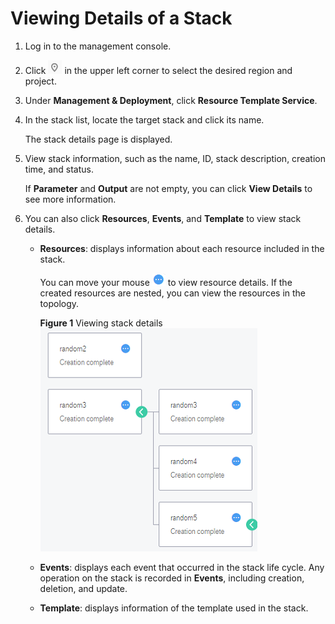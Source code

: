 # Viewing Details of a Stack<a name="EN-US_TOPIC_0076468629"></a>

1.  Log in to the management console.
2.  Click  ![](figures/q00355783-云计算开发部-公有云_iaas-image-541f928f-f9be-4dd9-89fb-50ccdfaeb744.png)  in the upper left corner to select the desired region and project.
3.  Under  **Management & Deployment**, click  **Resource Template Service**.
4.  In the stack list, locate the target stack and click its name.

    The stack details page is displayed.

5.  View stack information, such as the name, ID, stack description, creation time, and status.

    If  **Parameter**  and  **Output**  are not empty, you can click  **View Details**  to see more information.

6.  You can also click  **Resources**,  **Events**, and  **Template**  to view stack details.
    -   **Resources**: displays information about each resource included in the stack.

        You can move your mouse  ![](figures/53.png)  to view resource details. If the created resources are nested, you can view the resources in the topology.

        **Figure  1**  Viewing stack details<a name="fig048213319563"></a>  
        ![](figures/viewing-stack-details.png "viewing-stack-details")

    -   **Events**: displays each event that occurred in the stack life cycle. Any operation on the stack is recorded in  **Events**, including creation, deletion, and update.
    -   **Template**: displays information of the template used in the stack.


